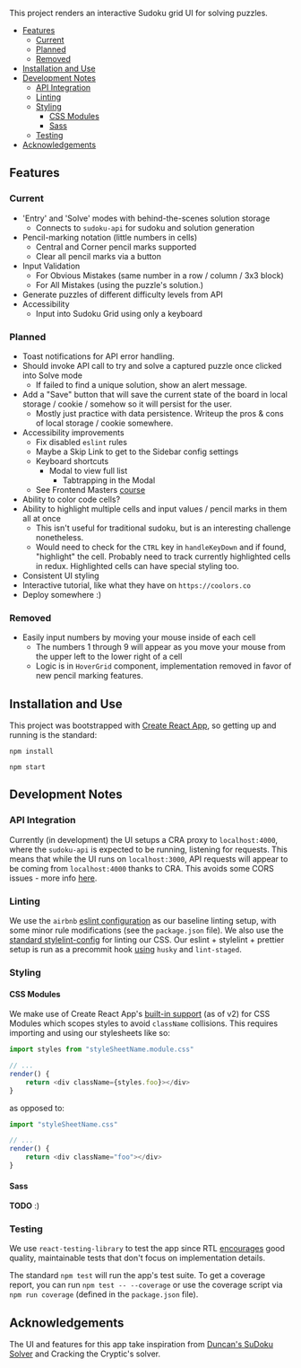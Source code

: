 This project renders an interactive Sudoku grid UI for solving puzzles.

-   [Features](#features)
    -   [Current](#current)
    -   [Planned](#planned)
    -   [Removed](#removed)
-   [Installation and Use](#installation-and-use)
-   [Development Notes](#development-notes)
    -   [API Integration](#api-integration)
    -   [Linting](#linting)
    -   [Styling](#styling)
        -   [CSS Modules](#css-modules)
        -   [Sass](#sass)
    -   [Testing](#testing)
-   [Acknowledgements](#acknowledgements)

## Features

### Current

-   'Entry' and 'Solve' modes with behind-the-scenes solution storage
    -   Connects to `sudoku-api` for sudoku and solution generation
-   Pencil-marking notation (little numbers in cells)
    -   Central and Corner pencil marks supported
    -   Clear all pencil marks via a button
-   Input Validation
    -   For Obvious Mistakes (same number in a row / column / 3x3 block)
    -   For All Mistakes (using the puzzle's solution.)
-   Generate puzzles of different difficulty levels from API
-   Accessibility
    -   Input into Sudoku Grid using only a keyboard

### Planned

-   Toast notifications for API error handling.
-   Should invoke API call to try and solve a captured puzzle once clicked into Solve mode
    -   If failed to find a unique solution, show an alert message.
-   Add a "Save" button that will save the current state of the board in local storage / cookie / somehow so it will persist for the user.
    -   Mostly just practice with data persistence. Writeup the pros & cons of local storage / cookie somewhere.
-   Accessibility improvements
    -   Fix disabled `eslint` rules
    -   Maybe a Skip Link to get to the Sidebar config settings
    -   Keyboard shortcuts
        -   Modal to view full list
            -   Tabtrapping in the Modal
    -   See Frontend Masters [course](https://frontendmasters.com/courses/web-accessibility/)
-   Ability to color code cells?
-   Ability to highlight multiple cells and input values / pencil marks in them all at once
    -   This isn't useful for traditional sudoku, but is an interesting challenge nonetheless.
    -   Would need to check for the `CTRL` key in `handleKeyDown` and if found, "highlight" the cell. Probably need to track currently highlighted cells in redux. Highlighted cells can have special styling too.
-   Consistent UI styling
-   Interactive tutorial, like what they have on `https://coolors.co`
-   Deploy somewhere :)

### Removed

-   Easily input numbers by moving your mouse inside of each cell
    -   The numbers 1 through 9 will appear as you move your mouse from the upper left to the lower right of a cell
    -   Logic is in `HoverGrid` component, implementation removed in favor of new pencil marking features.

## Installation and Use

This project was bootstrapped with [Create React App](https://github.com/facebook/create-react-app), so getting up and running is the standard:

`npm install`

`npm start`

## Development Notes

### API Integration

Currently (in development) the UI setups a CRA proxy to `localhost:4000`, where the `sudoku-api` is expected to be running, listening for requests. This means that while the UI runs on `localhost:3000`, API requests will appear to be coming from `localhost:4000` thanks to CRA. This avoids some CORS issues - more info [here](https://facebook.github.io/create-react-app/docs/proxying-api-requests-in-development).

### Linting

We use the `airbnb` [eslint configuration](https://github.com/airbnb/javascript/tree/master/packages/eslint-config-airbnb) as our baseline linting setup, with some minor rule modifications (see the `package.json` file). We also use the [standard stylelint-config](https://github.com/stylelint/stylelint-config-standard) for linting our CSS. Our eslint + stylelint + prettier setup is run as a precommit hook [using](https://medium.com/@bartwijnants/using-prettier-and-husky-to-make-your-commits-save-2960f55cd351) `husky` and `lint-staged`.

### Styling

#### CSS Modules

We make use of Create React App's [built-in support](https://facebook.github.io/create-react-app/docs/adding-a-css-modules-stylesheet) (as of v2) for CSS Modules which scopes styles to avoid `className` collisions. This requires importing and using our stylesheets like so:

```js
import styles from "styleSheetName.module.css"

// ...
render() {
    return <div className={styles.foo}></div>
}
```

as opposed to:

```js
import "styleSheetName.css"

// ...
render() {
    return <div className="foo"></div>
}
```

#### Sass

**TODO** :)

### Testing

We use `react-testing-library` to test the app since RTL [encourages](https://github.com/testing-library/react-testing-library#the-problem) good quality, maintainable tests that don't focus on implementation details.

The standard `npm test` will run the app's test suite. To get a coverage report, you can run `npm test -- --coverage` or use the coverage script via `npm run coverage` (defined in the `package.json` file).

## Acknowledgements

The UI and features for this app take inspiration from [Duncan's SuDoku Solver](http://www.littlegogs.com/) and Cracking the Cryptic's solver.
